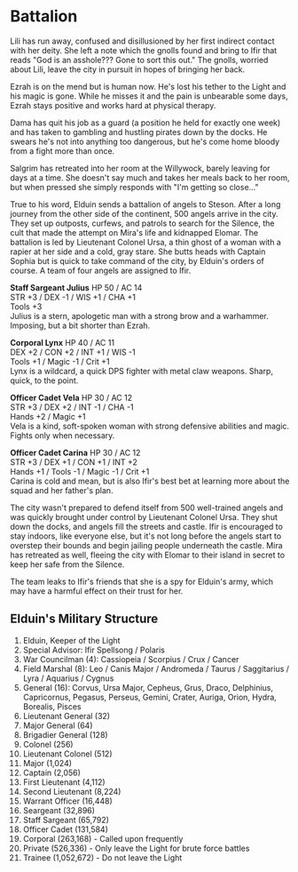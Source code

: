# Battalion
Lili has run away, confused and disillusioned by her first indirect contact with her deity. She left a note which the gnolls found and bring to Ifir that reads "God is an asshole??? Gone to sort this out." The gnolls, worried about Lili, leave the city in pursuit in hopes of bringing her back.

Ezrah is on the mend but is human now. He's lost his tether to the Light and his magic is gone. While he misses it and the pain is unbearable some days, Ezrah stays positive and works hard at physical therapy.

Dama has quit his job as a guard (a position he held for exactly one week) and has taken to gambling and hustling pirates down by the docks. He swears he's not into anything too dangerous, but he's come home bloody from a fight more than once.

Salgrim has retreated into her room at the Willywock, barely leaving for days at a time. She doesn't say much and takes her meals back to her room, but when pressed she simply responds with "I'm getting so close..."

True to his word, Elduin sends a battalion of angels to Steson. After a long journey from the other side of the continent, 500 angels arrive in the city. They set up outposts, curfews, and patrols to search for the Silence, the cult that made the attempt on Mira's life and kidnapped Elomar. The battalion is led by Lieutenant Colonel Ursa, a thin ghost of a woman with a rapier at her side and a cold, gray stare. She butts heads with Captain Sophia but is quick to take command of the city, by Elduin's orders of course. A team of four angels are assigned to Ifir.

**Staff Sargeant Julius**
HP 50 / AC 14  
STR +3 / DEX -1 / WIS +1 / CHA +1  
Tools +3  
Julius is a stern, apologetic man with a strong brow and a warhammer. Imposing, but a bit shorter than Ezrah.

**Corporal Lynx**
HP 40 / AC 11  
DEX +2 / CON +2 / INT +1 / WIS -1  
Tools +1 / Magic -1 / Crit +1  
Lynx is a wildcard, a quick DPS fighter with metal claw weapons. Sharp, quick, to the point.

**Officer Cadet Vela**
HP 30 / AC 12  
STR +3 / DEX +2 / INT -1 / CHA -1  
Hands +2 / Magic +1  
Vela is a kind, soft-spoken woman with strong defensive abilities and magic. Fights only when necessary.

**Officer Cadet Carina**
HP 30 / AC 12  
STR +3 / DEX +1 / CON +1 / INT +2  
Hands +1 / Tools -1 / Magic -1 / Crit +1  
Carina is cold and mean, but is also Ifir's best bet at learning more about the squad and her father's plan.

The city wasn't prepared to defend itself from 500 well-trained angels and was quickly brought under control by Lieutenant Colonel Ursa. They shut down the docks, and angels fill the streets and castle. Ifir is encouraged to stay indoors, like everyone else, but it's not long before the angels start to overstep their bounds and begin jailing people underneath the castle. Mira has retreated as well, fleeing the city with Elomar to their island in secret to keep her safe from the Silence.

The team leaks to Ifir's friends that she is a spy for Elduin's army, which may have a harmful effect on their trust for her.

## Elduin's Military Structure
1. Elduin, Keeper of the Light
2. Special Advisor: Ifir Spellsong / Polaris
3. War Councilman (4): Cassiopeia / Scorpius / Crux / Cancer
4. Field Marshal (8): Leo / Canis Major / Andromeda / Taurus / Saggitarius / Lyra / Aquarius / Cygnus
5. General (16): Corvus, Ursa Major, Cepheus, Grus, Draco, Delphinius, Capricornus, Pegasus, Perseus, Gemini, Crater, Auriga, Orion, Hydra, Borealis, Pisces
6. Lieutenant General (32) 
7. Major General (64) 
8. Brigadier General (128) 
9. Colonel (256) 
10. Lieutenant Colonel (512) 
11. Major (1,024) 
12. Captain (2,056) 
13. First Lieutenant (4,112) 
14. Second Lieutenant (8,224) 
15. Warrant Officer (16,448) 
16. Seargeant (32,896) 
17. Staff Sargeant (65,792) 
18. Officer Cadet (131,584) 
19. Corporal (263,168) - Called upon frequently
20. Private (526,336) - Only leave the Light for brute force battles
21. Trainee (1,052,672) - Do not leave the Light

